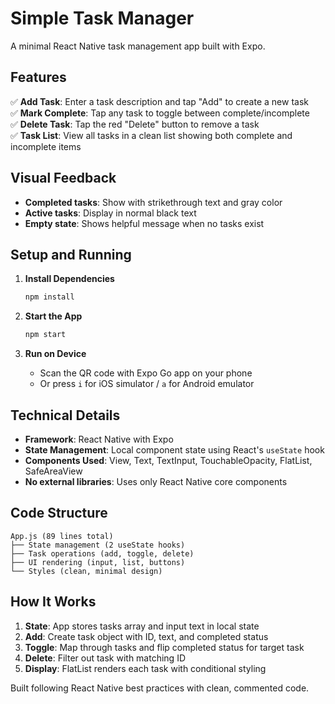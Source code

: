 # Simple Task Manager

A minimal React Native task management app built with Expo.

## Features

✅ **Add Task**: Enter a task description and tap "Add" to create a new task  
✅ **Mark Complete**: Tap any task to toggle between complete/incomplete  
✅ **Delete Task**: Tap the red "Delete" button to remove a task  
✅ **Task List**: View all tasks in a clean list showing both complete and incomplete items  

## Visual Feedback

- **Completed tasks**: Show with strikethrough text and gray color
- **Active tasks**: Display in normal black text
- **Empty state**: Shows helpful message when no tasks exist

## Setup and Running

1. **Install Dependencies**
   ```bash
   npm install
   ```

2. **Start the App**
   ```bash
   npm start
   ```

3. **Run on Device**
   - Scan the QR code with Expo Go app on your phone
   - Or press `i` for iOS simulator / `a` for Android emulator

## Technical Details

- **Framework**: React Native with Expo
- **State Management**: Local component state using React's `useState` hook
- **Components Used**: View, Text, TextInput, TouchableOpacity, FlatList, SafeAreaView
- **No external libraries**: Uses only React Native core components

## Code Structure

```
App.js (89 lines total)
├── State management (2 useState hooks)
├── Task operations (add, toggle, delete)
├── UI rendering (input, list, buttons)
└── Styles (clean, minimal design)
```

## How It Works

1. **State**: App stores tasks array and input text in local state
2. **Add**: Create task object with ID, text, and completed status
3. **Toggle**: Map through tasks and flip completed status for target task
4. **Delete**: Filter out task with matching ID
5. **Display**: FlatList renders each task with conditional styling

Built following React Native best practices with clean, commented code. 